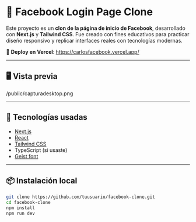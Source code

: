 # 📘 Facebook Login Page Clone

Este proyecto es un **clon de la página de inicio de Facebook**, desarrollado con **Next.js** y **Tailwind CSS**. Fue creado con fines educativos para practicar diseño responsivo y replicar interfaces reales con tecnologías modernas.

🔗 **Deploy en Vercel**: https://carlosfacebook.vercel.app/

---

## 🖥️ Vista previa

/public/capturadesktop.png

---

## 🚀 Tecnologías usadas

- [Next.js](https://nextjs.org/)
- [React](https://react.dev/)
- [Tailwind CSS](https://tailwindcss.com/)
- TypeScript (si usaste)
- [Geist font](https://vercel.com/font)

---

## 📦 Instalación local

```bash
git clone https://github.com/tuusuario/facebook-clone.git
cd facebook-clone
npm install
npm run dev
